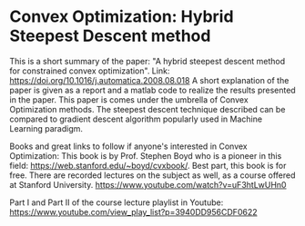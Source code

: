 # Convex Optimization: Hybrid Steepest Descent method
This is a short summary of the paper: "A hybrid steepest descent method for constrained convex optimization".
Link: https://doi.org/10.1016/j.automatica.2008.08.018
A short explanation of the paper is given as a report and a matlab code to realize the results presented in the paper.
This paper is comes under the umbrella of Convex Optimization methods. The steepest descent technique described can be compared to gradient descent algorithm popularly used in Machine Learning paradigm.

Books and great links to follow if anyone's interested in Convex Optimization:
This book is by Prof. Stephen Boyd who is a pioneer in this field: https://web.stanford.edu/~boyd/cvxbook/.
Best part, this book is for free. There are recorded lectures on the subject as well, as a course offered at Stanford University.
https://www.youtube.com/watch?v=uF3htLwUHn0

Part I and Part II of the course lecture playlist in Youtube:
https://www.youtube.com/view_play_list?p=3940DD956CDF0622
